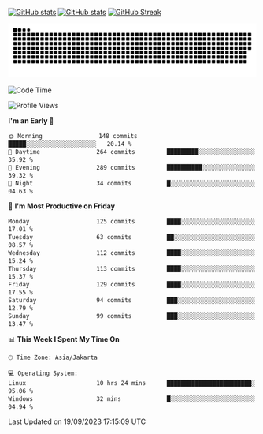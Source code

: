 [![GitHub stats](https://github-readme-stats.vercel.app/api?username=aurelioklv&card_width=500&show_icons=true&rank_icon=github&theme=solarized-dark#gh-dark-mode-only)](https://github.com/anuraghazra/github-readme-stats#gh-dark-mode-only)
[![GitHub stats](https://github-readme-stats.vercel.app/api?username=aurelioklv&card_width=500&show_icons=true&rank_icon=github&theme=buefy#gh-light-mode-only)](https://github.com/anuraghazra/github-readme-stats#gh-light-mode-only)
[![GitHub Streak](https://streak-stats.demolab.com/?user=aurelioklv&card_width=336&theme=solarized-dark)](https://git.io/streak-stats)

<picture>
  <source media="(prefers-color-scheme: dark)" srcset="https://raw.githubusercontent.com/aurelioklv/aurelioklv/snake-output/github-contribution-grid-snake-dark.svg">
  <source media="(prefers-color-scheme: light)" srcset="https://raw.githubusercontent.com/aurelioklv/aurelioklv/snake-output/github-contribution-grid-snake.svg">
  <img alt="github contribution grid snake animation" src="https://raw.githubusercontent.com/aurelioklv/aurelioklv/snake-output/github-contribution-grid-snake.svg">
</picture>

<!--START_SECTION:waka-->
![Code Time](http://img.shields.io/badge/Code%20Time-146%20hrs%2018%20mins-blue)

![Profile Views](http://img.shields.io/badge/Profile%20Views-7-blue)

**I'm an Early 🐤** 

```text
🌞 Morning                148 commits         █████░░░░░░░░░░░░░░░░░░░░   20.14 % 
🌆 Daytime                264 commits         █████████░░░░░░░░░░░░░░░░   35.92 % 
🌃 Evening                289 commits         ██████████░░░░░░░░░░░░░░░   39.32 % 
🌙 Night                  34 commits          █░░░░░░░░░░░░░░░░░░░░░░░░   04.63 % 
```
📅 **I'm Most Productive on Friday** 

```text
Monday                   125 commits         ████░░░░░░░░░░░░░░░░░░░░░   17.01 % 
Tuesday                  63 commits          ██░░░░░░░░░░░░░░░░░░░░░░░   08.57 % 
Wednesday                112 commits         ████░░░░░░░░░░░░░░░░░░░░░   15.24 % 
Thursday                 113 commits         ████░░░░░░░░░░░░░░░░░░░░░   15.37 % 
Friday                   129 commits         ████░░░░░░░░░░░░░░░░░░░░░   17.55 % 
Saturday                 94 commits          ███░░░░░░░░░░░░░░░░░░░░░░   12.79 % 
Sunday                   99 commits          ███░░░░░░░░░░░░░░░░░░░░░░   13.47 % 
```


📊 **This Week I Spent My Time On** 

```text
🕑︎ Time Zone: Asia/Jakarta

💻 Operating System: 
Linux                    10 hrs 24 mins      ████████████████████████░   95.06 % 
Windows                  32 mins             █░░░░░░░░░░░░░░░░░░░░░░░░   04.94 % 
```


 Last Updated on 19/09/2023 17:15:09 UTC
<!--END_SECTION:waka-->
